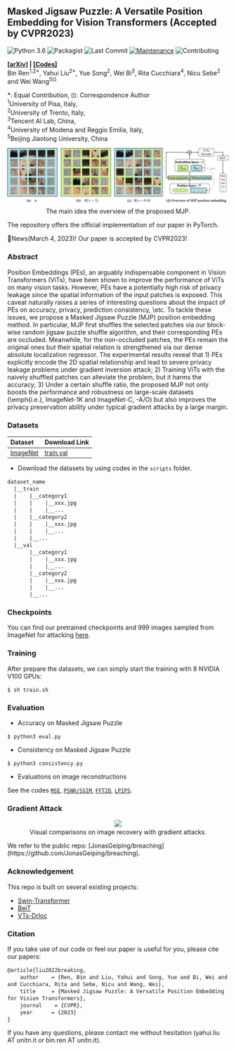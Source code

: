 
## Masked Jigsaw Puzzle: A Versatile Position Embedding for Vision Transformers (Accepted by CVPR2023)

![Python 3.6](https://img.shields.io/badge/python-3.6.8-green.svg)
![Packagist](https://img.shields.io/badge/Pytorch-1.6.0-red.svg)
![Last Commit](https://img.shields.io/github/last-commit/yhlleo/MJP)
[![Maintenance](https://img.shields.io/badge/Maintained%3F-yes-blue.svg)]((https://github.com/yhlleo/MJP/graphs/commit-activity))
![Contributing](https://img.shields.io/badge/contributions-welcome-brightgreen.svg?style=flat)


**[[arXiv]](https://arxiv.org/pdf/2205.12551.pdf) | [[Codes]](https://github.com/yhlleo/MJP)** <br> 
Bin Ren<sup>1,2*</sup>, Yahui Liu<sup>2*</sup>, Yue Song<sup>2</sup>, Wei Bi<sup>3</sup>, Rita Cucchiara<sup>4</sup>, Nicu Sebe<sup>2</sup> and Wei Wang<sup>5$\boxdot$</sup> <br>

*: Equal Contribution, $\boxdot$: Correspondence Author <br>
<sup>1</sup>University of Pisa, Italy, <br>
<sup>2</sup>University of Trento, Italy, <br> 
<sup>3</sup>Tencent AI Lab, China, <br>
<sup>4</sup>University of Modena and Reggio Emilia, Italy, <br>
<sup>5</sup>Beijing Jiaotong University, China <br>

<p align="center">
<img src="figures/overview.jpg" width="800px"/>
<br>
The main idea the overview of the proposed MJP.
</p>

The repository offers the official implementation of our paper in PyTorch.

:t-rex:News(March 4, 2023)!  Our paper is accepted by CVPR2023!



### Abstract
Position Embeddings (PEs), an arguably indispensable component in Vision Transformers (ViTs), have been shown to improve the performance of ViTs on many vision tasks. However, PEs have a potentially high risk of privacy leakage since the spatial information of the input patches is exposed. This caveat naturally raises a series of interesting questions about the impact of PEs on accuracy, privacy, prediction consistency, \etc. To tackle these issues, we propose a Masked Jigsaw Puzzle (MJP) position embedding method. In particular, MJP first shuffles the selected patches via our block-wise random jigsaw puzzle shuffle algorithm, and their corresponding PEs are occluded. Meanwhile, for the non-occluded patches, the PEs remain the original ones but their spatial relation is strengthened via our dense absolute localization regressor. The experimental results reveal that 1) PEs explicitly encode the 2D spatial relationship and lead to severe privacy leakage problems under gradient inversion attack; 2) Training ViTs with the naively shuffled patches can alleviate the problem, but it harms the accuracy; 3) Under a certain shuffle ratio, the proposed MJP not only boosts the performance and robustness on large-scale datasets (\emph{i.e.}, ImageNet-1K and ImageNet-C, -A/O) but also improves the privacy preservation ability under typical gradient attacks by a large margin. 



### Datasets

|Dataset|Download Link|
|:-----|:-----|
|[ImageNet](https://www.image-net.org/)|[train](http://www.image-net.org/data/ILSVRC/2012/ILSVRC2012_img_train.tar),[val](http://www.image-net.org/data/ILSVRC/2012/ILSVRC2012_img_val.tar)|


 - Download the datasets by using codes in the `scripts` folder.

```
dataset_name
  |__train
  |    |__category1
  |    |    |__xxx.jpg
  |    |    |__...
  |    |__category2
  |    |    |__xxx.jpg
  |    |    |__...
  |    |__...
  |__val
       |__category1
       |    |__xxx.jpg
       |    |__...
       |__category2
       |    |__xxx.jpg
       |    |__...
       |__...
```

### Checkpoints 
You can find our pretrained checkpoints and 999 images sampled from ImageNet for attacking [here](https://drive.google.com/drive/folders/1P6LnqhLTyG7CRcb7_NsFDVmQ1cOFoNeV?usp=sharing).

### Training 

After prepare the datasets, we can simply start the training with 8 NVIDIA V100 GPUs:

```
$ sh train.sh
```

### Evaluation 

 - Accuracy on Masked Jigsaw Puzzle

```
$ python3 eval.py 
```

 - Consistency on Masked Jigsaw Puzzle

```
$ python3 consistency.py
```

 - Evaluations on image reconstructions

See the codes [`MSE`](./eval/cal_mse.py), [`PSNR/SSIM`](./eval/cal_psnr_ssim.py), [`FFT2D`](./eval/cal_fft2d.py), [`LPIPS`](cal_lpips.py).

### Gradient Attack
<p align="center">
<img src="figures/gradient-attack.jpg" width="800px"/>
<br>
Visual comparisons on image recovery with gradient attacks.
</p>
We refer to the public repo: [JonasGeiping/breaching](https://github.com/JonasGeiping/breaching).

### Acknowledgement

This repo is built on several existing projects:

 - [Swin-Transformer](https://github.com/microsoft/Swin-Transformer)
 - [BeiT](https://github.com/microsoft/unilm/tree/master/beit)
 - [VTs-Drloc](https://github.com/yhlleo/VTs-Drloc)

### Citation

If you take use of our code or feel our paper is useful for you, please cite our papers:

```
@article{liu2022breaking,
    author    = {Ren, Bin and Liu, Yahui and Song, Yue and Bi, Wei and and Cucchiara, Rita and Sebe, Nicu and Wang, Wei},
    title     = {Masked Jigsaw Puzzle: A Versatile Position Embedding for Vision Transformers},
    journal    = {CVPR},
    year      = {2023}
}
```

If you have any questions, please contact me without hesitation (yahui.liu AT unitn.it or bin.ren AT unitn.it).

